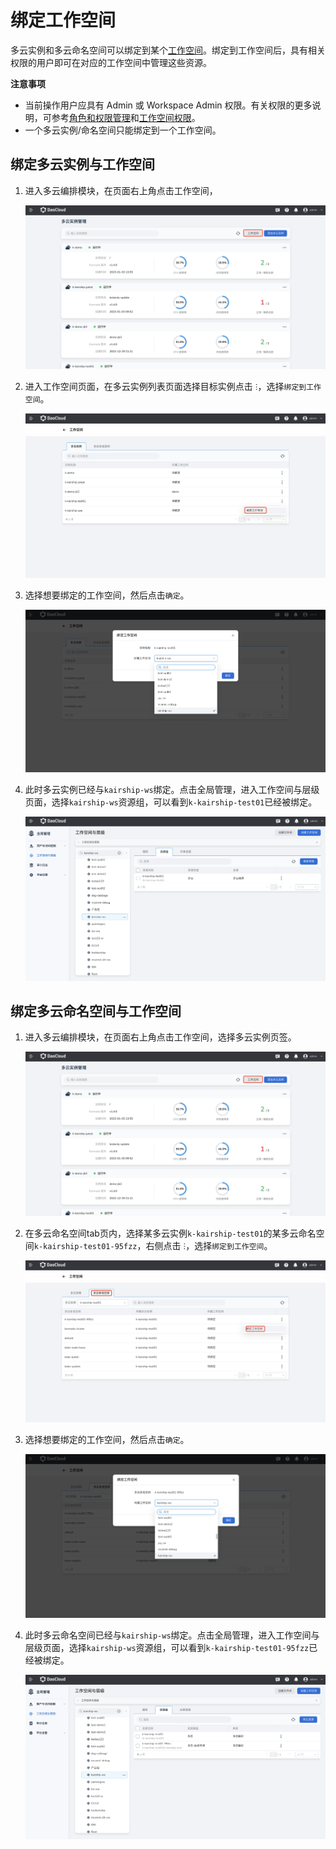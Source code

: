 # 绑定工作空间

多云实例和多云命名空间可以绑定到某个[工作空间](../ghippo/04UserGuide/02Workspace/Workspaces.md)。绑定到工作空间后，具有相关权限的用户即可在对应的工作空间中管理这些资源。

**注意事项**

- 当前操作用户应具有 Admin 或 Workspace Admin 权限。有关权限的更多说明，可参考[角色和权限管理](../ghippo/04UserGuide/01UserandAccess/Role.md)和[工作空间权限](../ghippo/04UserGuide/02Workspace/wspermission.md)。
- 一个多云实例/命名空间只能绑定到一个工作空间。

## 绑定多云实例与工作空间

1. 进入多云编排模块，在页面右上角点击工作空间，

    ![image-20230104083023516](images/wp01.png)

2. 进入工作空间页面，在多云实例列表页面选择目标实例点击 `ⵗ`，选择`绑定到工作空间`。

    ![image-20230104082821586](images/wp02.png)

3. 选择想要绑定的工作空间，然后点击`确定`。

    ![image-20230104082751752](images/wp03.png)

4. 此时多云实例已经与`kairship-ws`绑定。点击全局管理，进入工作空间与层级页面，选择`kairship-ws`资源组，可以看到`k-kairship-test01`已经被绑定。

    ![image-20230104083905936](images/wp04.png)

    

## 绑定多云命名空间与工作空间

1. 进入多云编排模块，在页面右上角点击工作空间，选择多云实例页签。

    ![image-20230104083611456](images/wp05.png)

2. 在多云命名空间tab页内，选择某多云实例`k-kairship-test01`的某多云命名空间`k-kairship-test01-95fzz`，右侧点击 `ⵗ`，选择`绑定到工作空间`。

    ![image-20230104084217618](images/wp06.png)

3. 选择想要绑定的工作空间，然后点击`确定`。

    ![image-20230104100045150](images/wp07.png)

4. 此时多云命名空间已经与`kairship-ws`绑定。点击全局管理，进入工作空间与层级页面，选择`kairship-ws`资源组，可以看到`k-kairship-test01-95fzz`已经被绑定。
   
    ![image-20230104100229398](images/wp08.png)

